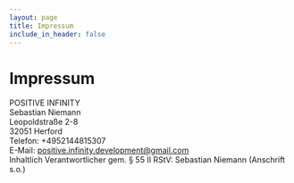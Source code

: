 ```yaml
---
layout: page
title: Impressum
include_in_header: false
---
```


# Impressum
POSITIVE INFINITY<br/>
Sebastian Niemann<br/>
Leopoldstraße 2-8<br/>
32051 Herford<br/>
Telefon: +4952144815307<br/>
E-Mail: positive.infinity.development@gmail.com<br/>
Inhaltlich Verantwortlicher gem. § 55 II RStV: Sebastian Niemann (Anschrift s.o.)<br/>